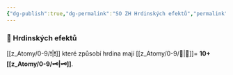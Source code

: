 ```yaml
---
{"dg-publish":true,"dg-permalink":"SO ZH Hrdinských efektů","permalink":"/SO ZH Hrdinských efektů/"}
---
```


### 📶 Hrdinských efektů
[[z_Atomy/0-9/❗\|❗]] které způsobí hrdina mají [[z_Atomy/0-9/📶\|📶]]= **10+[[z_Atomy/0-9/🗝\|🗝]]**.